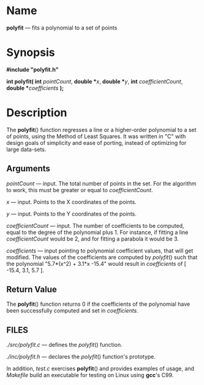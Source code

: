 Name
====

**polyfit** — fits a polynomial to a set of points

Synopsis
========

**#include "polyfit.h"**

__int polyfit( int__ _pointCount_, **double \***_x_, **double \***_y_,  __int__ _coefficientCount_, **double \***_coefficients_ __);__

Description
===========

The **polyfit**() function regresses a line or a higher-order polynomial to a set of points, using the Method of Least Squares. It was written in "C" with design goals of simplicity and ease of porting, instead of optimizing for large data-sets.

Arguments
---------
_pointCount_ — input. The total number of points in the set. For the algorithm to work, this must be greater or equal to _coefficientCount_.

_x_  — input. Points to the X coordinates of the points.

_y_ — input. Points to the Y coordinates of the points.

_coefficientCount_ — input. The number of coefficients to be computed, equal to the degree of the polynomial plus 1. For instance, if fitting a line _coefficientCount_ would be 2, and for fitting a parabola it would be 3.

_coefficients_ — input pointing to polynomial coefficient values, that will get modified. The values of the coefficients are computed by *polyfit*() such that the polynomial "5.7\*(x^2) + 3.1\*x -15.4" would result in _coefficients_ of \[ -15.4, 3.1, 5.7 \]. 


Return Value
------------
The **polyfit**() function returns 0 if the coefficients of the polynomial have been successfully computed and set in _coefficients_.

FILES
-----
*./src/polyfit.c* — defines the *polyfit*() function.

*./inc/polyfit.h* — declares the *polyfit*() function's prototype.

In addition, *test.c* exercises **polyfit**() and provides examples of usage, and *Makefile* build an executable for testing on Linux using **gcc**'s C99.
